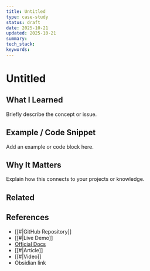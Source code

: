 ```yaml
---
title: Untitled
type: case-study
status: draft
date: 2025-10-21
updated: 2025-10-21
summary:
tech_stack:
keywords:
---
```

# Untitled

## What I Learned
Briefly describe the concept or issue.

## Example / Code Snippet
Add an example or code block here.

## Why It Matters
Explain how this connects to your projects or knowledge.

## Related 

## References
- [[#|GitHub Repository]]
- [[#|Live Demo]]
- [Official Docs](https://react.dev)
- [[#|Article]]
- [[#|Video]]
- Obsidian link